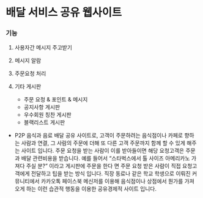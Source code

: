 # 배달 서비스 공유 웹사이트

### 기능
1. 사용자간 메시지 주고받기 
2. 메시지 알람
3. 주문요청 처리
4. 기타 게시판
  
   - 주문 요청 & 포인트 & 메시지
   - 공지사항 게시판
   - 우수회원 칭찬 게시판
   - 블랙리스트 게시판

-  P2P 음식과 음료 배달 공유 사이트로, 고객이 주문하려는 음식점이나 카페로 향하는  사람과 연결, 그 
  사람의 주문에 더해 또 다른 고객 주문까지 함께 할 수 있게 해주는 사이트 입니다.
   주문 요청을 받는 사람이 이를 받아들이면 해당 요청고객은 주문과 배달 관련비용을 받습니다. 
  예를 들어서 “스타벅스에서 톨 사이즈 아메리카노 가져다 주실 분?” 이라고 게시판에 주문을 한다
  면 주문 요청 받은 사람이 직접 요청고객에게 전달하고 팁을 받는 방식 입니다.
   직장 동료나 같은 학교 학생으로 이뤄진 커뮤니티에서 카카오톡 페이스북 메신저를 이용해 음식점이나 상점에서 뭔가를 가져오게 하는
  이런 습관적 행동을 이용한 공유경제적 사이트 입니다.
